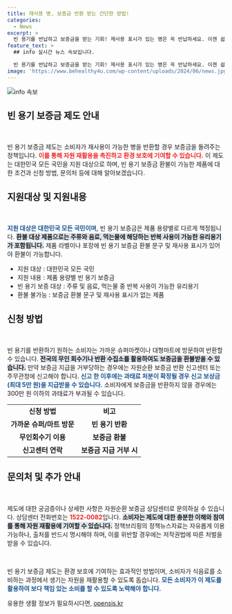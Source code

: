 ```yaml
---
title: 재사용 병, 보증금 반환 받는 간단한 방법!
categories:
  - News
excerpt: >
  빈 용기를 반납하고 보증금을 받는 기회! 재사용 표시가 있는 병은 꼭 반납하세요. 이젠 쉽게 자원을 순환시키고 알뜰하게 cashback을 받을 수 있는 방법이 공개되었습니다. 과태료 걱정 없이 책임감을 가지고 참여해보세요!
feature_text: >
  ## info 실시간 뉴스 속보입니다.

  빈 용기를 반납하고 보증금을 받는 기회! 재사용 표시가 있는 병은 꼭 반납하세요. 이젠 쉽게 자원을 순환시키고 알뜰하게 cashback을 받을 수 있는 방법이 공개되었습니다. 과태료 걱정 없이 책임감을 가지고 참여해보세요!
image: 'https://www.behealthy4u.com/wp-content/uploads/2024/06/news.jpg'
---
```


<p><img src="https://www.behealthy4u.com/wp-content/uploads/2024/06/news.jpg" alt="info 속보" /></p>

<h2 data-ke-size="size26">빈 용기 보증금 제도 안내</h2>

<p data-ke-size="size16">&nbsp;</p>

<p>빈 용기 보증금 제도는 소비자가 재사용이 가능한 병을 반환할 경우 보증금을 돌려주는 정책입니다. <b><span style="color: #ee2323;">이를 통해 자원 재활용을 촉진하고 환경 보호에 기여할 수 있습니다.</span></b> 이 제도는 대한민국 모든 국민을 지원 대상으로 하며, 빈 용기 보증금 환불이 가능한 제품에 대한 조건과 신청 방법, 문의처 등에 대해 알아보겠습니다.</p>

<h2 data-ke-size="size26">지원대상 및 지원내용</h2>

<p data-ke-size="size16">&nbsp;</p>

<p><b><span style="color: #1a5490;">지원 대상은 대한민국 모든 국민이며,</span></b> 빈 용기 보증금은 제품 용량별로 다르게 책정됩니다. <b><span style="background-color: #21538527;">환불 대상 제품으로는 주류와 음료, 먹는물에 해당하는 반복 사용이 가능한 유리용기가 포함됩니다.</span></b> 제품 라벨이나 포장에 빈 용기 보증금 환불 문구 및 재사용 표시가 있어야 환불이 가능합니다.</p>

<ul>
<li>지원 대상 : 대한민국 모든 국민</li>
<li>지원 내용 : 제품 용량별 빈 용기 보증금</li>
<li>빈 용기 보증 대상 : 주류 및 음료, 먹는물 중 반복 사용이 가능한 유리용기</li>
<li>환불 불가능 : 보증금 환불 문구 및 재사용 표시가 없는 제품</li>
</ul>

<h2 data-ke-size="size26">신청 방법</h2>

<p data-ke-size="size16">&nbsp;</p>

<p>빈 용기를 반환하기 원하는 소비자는 가까운 슈퍼마켓이나 대형마트에 방문하여 반환할 수 있습니다. <b><span style="background-color: #21538527;">전국의 무인 회수기나 반환 수집소를 활용하여도 보증금을 환불받을 수 있습니다.</span></b> 만약 보증금 지급을 거부당하는 경우에는 자원순환 보증금 반환 신고센터 또는 주무관청에 신고해야 합니다. <b><span style="color: #1a5490;">신고 한 이후에는 과태료 처분이 확정될 경우 신고 보상금(최대 5만 원)을 지급받을 수 있습니다.</span></b> 소비자에게 보증금을 반환하지 않을 경우에는 300만 원 이하의 과태료가 부과될 수 있습니다.</p>

<table>
<tr>
<td style="text-align: center; height: 17px;"><b>신청 방법</b></td>
<td style="text-align: center; height: 17px;"><b>비고</b></td>
</tr>
<tr>
<td style="text-align: center; height: 17px;"><b>가까운 슈퍼/마트 방문</b></td>
<td style="text-align: center; height: 17px;"><b>빈 용기 반환</b></td>
</tr>
<tr>
<td style="text-align: center; height: 17px;"><b>무인회수기 이용</b></td>
<td style="text-align: center; height: 17px;"><b>보증금 환불</b></td>
</tr>
<tr>
<td style="text-align: center; height: 17px;"><b>신고센터 연락</b></td>
<td style="text-align: center; height: 17px;"><b>보증금 지급 거부 시</b></td>
</tr>
</table>

<h2 data-ke-size="size26">문의처 및 추가 안내</h2>

<p data-ke-size="size16">&nbsp;</p>

<p>제도에 대한 궁금증이나 상세한 사항은 자원순환 보증금 상담센터로 문의하실 수 있습니다. 상담센터 전화번호는 <b><span style="color: #ee2323;">1522-0082</span></b>입니다. <b><span style="background-color: #21538527;">소비자는 제도에 대한 충분한 이해와 참여를 통해 자원 재활용에 기여할 수 있습니다.</span></b> 정책브리핑의 정책뉴스자료는 자유롭게 이용 가능하나, 출처를 반드시 명시해야 하며, 이를 위반할 경우에는 저작권법에 따른 처벌을 받을 수 있습니다.</p>

<p data-ke-size="size16">&nbsp;</p>

<p>빈 용기 보증금 제도는 환경 보호에 기여하는 효과적인 방법이며, 소비자가 식음료를 소비하는 과정에서 생기는 자원을 재활용할 수 있도록 돕습니다. <b><span style="color: #1a5490;">모든 소비자가 이 제도를 활용하여 보다 책임 있는 소비를 할 수 있도록 노력해야 합니다.</span></b></p>
유용한 생활 정보가 필요하시다면, <a href="https://opensis.kr" rel="dofollow">opensis.kr</a>


